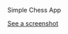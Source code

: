 Simple Chess App

<a href=http://i.imgur.com/GZcKFIT.png>See a screenshot</a>

<img href="http://i.imgur.com/GZcKFIT.png">
